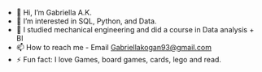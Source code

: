 - 👋 Hi, I’m Gabriella A.K.
- 👀 I’m interested in SQL, Python, and Data.
- 🌱 I studied mechanical engineering and did a course in Data analysis + BI
- 📫 How to reach me - Email Gabriellakogan93@gmail.com
- ⚡ Fun fact: I love Games, board games, cards, lego and read.

<!---
Gabgab93/Gabgab93 is a ✨ special ✨ repository because its `README.md` (this file) appears on your GitHub profile.
You can click the Preview link to take a look at your changes.
--->

